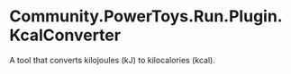 # Community.PowerToys.Run.Plugin.KcalConverter

A tool that converts kilojoules (kJ) to kilocalories (kcal).
